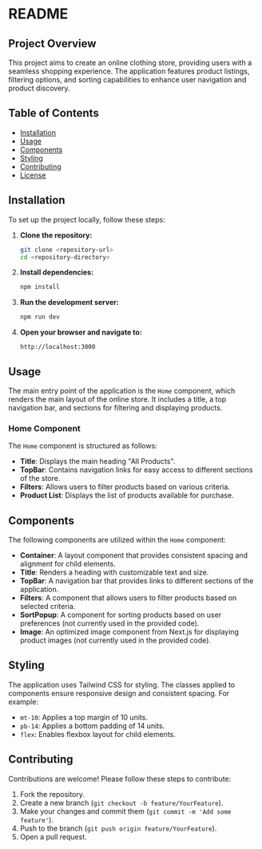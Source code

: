 # README

## Project Overview

This project aims to create an online clothing store, providing users with a seamless shopping experience. The application features product listings, filtering options, and sorting capabilities to enhance user navigation and product discovery.

## Table of Contents

* [Installation](#installation)
* [Usage](#usage)
* [Components](#components)
* [Styling](#styling)
* [Contributing](#contributing)
* [License](#license)

## Installation

To set up the project locally, follow these steps:

1. **Clone the repository:**

    ```bash
    git clone <repository-url>
    cd <repository-directory>
    ```
2. **Install dependencies:**

    ```bash
    npm install
    ```
3. **Run the development server:**

    ```bash
    npm run dev
    ```
4. **Open your browser and navigate to:**

    ```
    http://localhost:3000
    ```

## Usage

The main entry point of the application is the `Home` component, which renders the main layout of the online store. It includes a title, a top navigation bar, and sections for filtering and displaying products.

### Home Component

The `Home` component is structured as follows:

* **Title**: Displays the main heading "All Products".
* **TopBar**: Contains navigation links for easy access to different sections of the store.
* **Filters**: Allows users to filter products based on various criteria.
* **Product List**: Displays the list of products available for purchase.

## Components

The following components are utilized within the `Home` component:

* **Container**: A layout component that provides consistent spacing and alignment for child elements.
* **Title**: Renders a heading with customizable text and size.
* **TopBar**: A navigation bar that provides links to different sections of the application.
* **Filters**: A component that allows users to filter products based on selected criteria.
* **SortPopup**: A component for sorting products based on user preferences (not currently used in the provided code).
* **Image**: An optimized image component from Next.js for displaying product images (not currently used in the provided code).

## Styling

The application uses Tailwind CSS for styling. The classes applied to components ensure responsive design and consistent spacing. For example:

* `mt-10`: Applies a top margin of 10 units.
* `pb-14`: Applies a bottom padding of 14 units.
* `flex`: Enables flexbox layout for child elements.

## Contributing

Contributions are welcome! Please follow these steps to contribute:

1. Fork the repository.
2. Create a new branch (`git checkout -b feature/YourFeature`).
3. Make your changes and commit them (`git commit -m 'Add some feature'`).
4. Push to the branch (`git push origin feature/YourFeature`).
5. Open a pull request.

